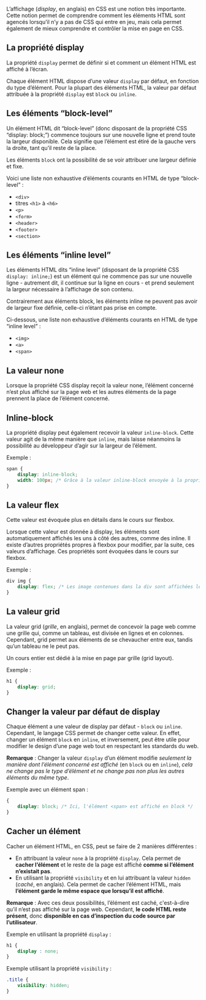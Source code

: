L’affichage (*display*, en anglais) en CSS est une notion très importante. Cette notion permet de comprendre comment les éléments HTML sont agencés lorsqu’il n’y a pas de CSS qui entre en jeu, mais cela permet également de mieux comprendre et contrôler la mise en page en CSS. 

## La propriété display

La propriété ```display``` permet de définir si et comment un élément HTML est affiché à l’écran. 

Chaque élément HTML dispose d’une valeur ```display``` par défaut, en fonction du type d’élément. Pour la plupart des éléments HTML, la valeur par défaut attribuée à la propriété ```display``` est ```block``` ou ```inline```. 

## Les éléments “block-level”

Un élément HTML dit “block-level” (donc disposant de la propriété CSS “display: block;”) commence toujours sur une nouvelle ligne et prend toute la largeur disponible. Cela signifie que l’élément est étiré de la gauche vers la droite, tant qu’il reste de la place. 

Les éléments ```block``` ont la possibilité de se voir attribuer une largeur définie et fixe.

Voici une liste non exhaustive d’éléments courants en HTML de type “block-level” :

- ```<div>```
- titres ```<h1>``` à ```<h6>```
- ```<p>```
- ```<form>```
- ```<header>```
- ```<footer>```
- ```<section>```

## Les éléments “inline level”

Les éléments HTML dits “inline level” (disposant de la propriété CSS ```display: inline;```) est un élément qui ne commence pas sur une nouvelle ligne - autrement dit, il continue sur la ligne en cours - et prend seulement la largeur nécessaire à l’affichage de son contenu. 

Contrairement aux éléments block, les éléments inline ne peuvent pas avoir de largeur fixe définie, celle-ci n’étant pas prise en compte.

Ci-dessous, une liste non exhaustive d’éléments courants en HTML de type “inline level” :

- ```<img>```
- ```<a>```
- ```<span>```

## La valeur none

Lorsque la propriété CSS display reçoit la valeur none, l’élément concerné n’est plus affiché sur la page web et les autres éléments de la page prennent la place de l’élément concerné.

## Inline-block

La propriété display peut également recevoir la valeur ```inline-block```. Cette valeur agit de la même manière que ```inline```, mais laisse néanmoins la possibilité au développeur d’agir sur la largeur de l’élément.

Exemple : 

```css
span {
	display: inline-block;
	width: 100px; /* Grâce à la valeur inline-block envoyée à la propriété display, l'élément peut avoir une largeur définie (ce qui n'est pas possible avec la valeur inline seule) */
}
```

## La valeur flex

Cette valeur est évoquée plus en détails dans le cours sur flexbox. 

Lorsque cette valeur est donnée à display, les éléments sont automatiquement affichés les uns à côté des autres, comme des inline. Il existe d’autres propriétés propres à flexbox pour modifier, par la suite, ces valeurs d’affichage. Ces propriétés sont évoquées dans le cours sur flexbox.

Exemple :

```css
div img {
	display: flex; /* Les image contenues dans la div sont affichées les unes à côté des autres */
}
```

## La valeur grid

La valeur grid (*grille*, en anglais), permet de concevoir la page web comme une grille qui, comme un tableau, est divisée en lignes et en colonnes. Cependant, grid permet aux éléments de se chevaucher entre eux, tandis qu’un tableau ne le peut pas. 

Un cours entier est dédié à la mise en page par grille (grid layout).

Exemple :

```css
h1 {
	display: grid;
}
```

## Changer la valeur par défaut de display

Chaque élément a une valeur de display par défaut - ```block``` ou ```inline```. Cependant, le langage CSS permet de changer cette valeur. En effet, changer un élément ```block``` en ```inline```, et inversement, peut être utile pour modifier le design d’une page web tout en respectant les standards du web.

__Remarque__ : Changer la valeur ```display``` d’un élément modifie *seulement la manière dont l’élément concerné est affiché* (en ```block``` ou en ```inline```), *cela ne change pas le type d’élément et ne change pas non plus les autres éléments du même type*.

Exemple avec un élément span :

```css
{
    display: block; /* Ici, l'élément <span> est affiché en block */
}
```

## Cacher un élément

Cacher un élément HTML, en CSS, peut se faire de 2 manières différentes :

- En attribuant la valeur ```none``` à la propriété ```display```. Cela permet de **cacher l’élément** et le reste de la page est affiché **comme si l’élément n’existait pas**. 
- En utilisant la propriété ```visibility``` et en lui attribuant la valeur ```hidden``` (*caché*, en anglais). Cela permet de cacher l’élément HTML, mais **l’élément garde le même espace que lorsqu’il est affiché**. 

__Remarque__ : Avec ces deux possibilités, l’élément est caché, c'est-à-dire qu’il n’est pas affiché sur la page web. Cependant, **le code HTML reste présent**, donc **disponible en cas d’inspection du code source par l’utilisateur**.

Exemple en utilisant la propriété ```display``` :

```css
h1 {
	display : none;
}
```

Exemple utilisant la propriété ```visibility``` :

```css
.title {
	visibility: hidden;
}
```